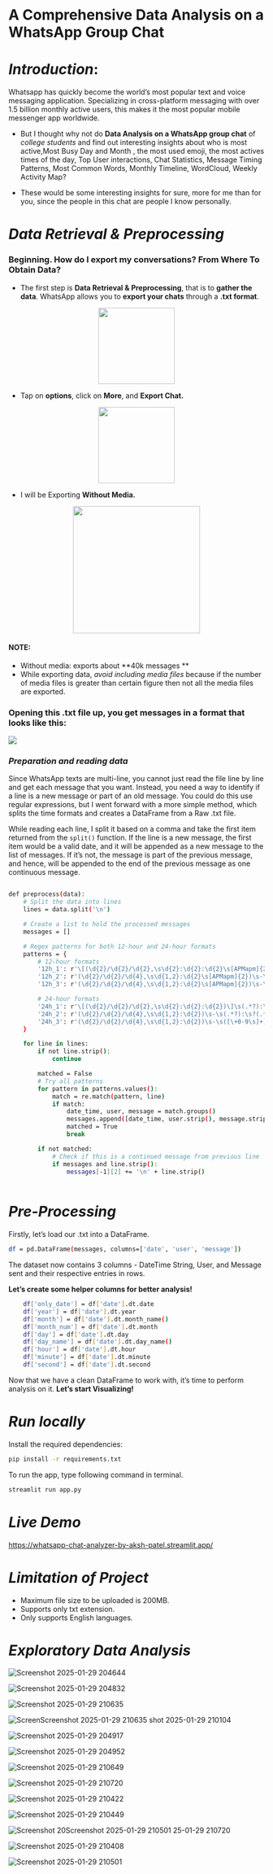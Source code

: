 # A Comprehensive Data Analysis on a WhatsApp Group Chat

# *Introduction*:

Whatsapp has quickly become the world’s most popular text and voice messaging application. Specializing in cross-platform messaging with over 1.5 billion monthly active users, this makes it the most popular mobile messenger app worldwide.

- But I thought why not do **Data Analysis on a WhatsApp group chat** of *college students* and find out interesting insights about who is most active,Most Busy Day and Month , the most used emoji, the most actives times of the day, Top User interactions, Chat Statistics, Message Timing Patterns, Most Common Words, Monthly Timeline, WordCloud, Weekly Activity Map? 

- These would be some interesting insights for sure, more for me than for you, since the people in this chat are people I know personally.

# *Data Retrieval & Preprocessing*

### Beginning. How do I export my conversations? From Where To Obtain Data?


- The first step is **Data Retrieval & Preprocessing**, that is to **gather the data**. WhatsApp allows you to **export your chats** through a **.txt format**.

<p align="center">
<img src="extras/WhatsApp Image 2025-01-30 at 20.43.05_3533808e.jpg" width=150 align="center">
</p>

- Tap on **options**, click on **More**, and **Export Chat.**
 <p align="center">
<img src="extras/WhatsApp Image 2025-01-30 at 20.43.10_3a6ca252.jpg" width=150 align="center">
</p>

- I will be Exporting **Without Media.**
 <p align="center">
<img src="extras/WhatsApp Image 2025-01-30 at 20.43.10_412109b8.jpg" width=250 align="center">
</p>

#### NOTE:
- Without media: exports about **40k messages **
- While exporting data, *avoid including media files* because if the number of media files is greater than certain figure then not all the media files are exported.
  
### Opening this .txt file up, you get messages in a format that looks like this:

<img src="extras/textfile.png" align="center">



### *Preparation and reading data*

Since WhatsApp texts are multi-line, you cannot just read the file line by line and get each message that you want. Instead, you need a way to identify if a line is a new message or part of an old message. You could do this use regular expressions, but I went forward with a more simple method, which splits the time formats and creates a DataFrame from a Raw .txt file.

While reading each line, I split it based on a comma and take the first item returned from the `split()` function. If the line is a new message, the first item would be a valid date, and it will be appended as a new message to the list of messages. If it’s not, the message is part of the previous message, and hence, will be appended to the end of the previous message as one continuous message.

```bash

def preprocess(data):
    # Split the data into lines
    lines = data.split('\n')

    # Create a list to hold the processed messages
    messages = []

    # Regex patterns for both 12-hour and 24-hour formats
    patterns = {
        # 12-hour formats
        '12h_1': r'\[(\d{2}/\d{2}/\d{2},\s\d{2}:\d{2}:\d{2}\s[APMapm]{2})\]\s(.*?):\s(.*)', # [DD/MM/YY, HH:MM:SS AM/PM]
        '12h_2': r'(\d{2}/\d{2}/\d{4},\s\d{1,2}:\d{2}\s[APMapm]{2})\s-\s(.*?):\s?(.*)',  # DD/MM/YYYY, HH:MM AM/PM
        '12h_3': r'(\d{2}/\d{2}/\d{4},\s\d{1,2}:\d{2}\s[APMapm]{2})\s-\s([\+0-9\s]+)\s(.*)',  # System messages 12h

        # 24-hour formats
        '24h_1': r'\[(\d{2}/\d{2}/\d{2},\s\d{2}:\d{2}:\d{2})\]\s(.*?):\s(.*)',  # [DD/MM/YY, HH:MM:SS]
        '24h_2': r'(\d{2}/\d{2}/\d{4},\s\d{1,2}:\d{2})\s-\s(.*?):\s?(.*)',  # DD/MM/YYYY, HH:MM
        '24h_3': r'(\d{2}/\d{2}/\d{4},\s\d{1,2}:\d{2})\s-\s([\+0-9\s]+)\s(.*)'  # System messages 24h
    }

    for line in lines:
        if not line.strip():
            continue

        matched = False
        # Try all patterns
        for pattern in patterns.values():
            match = re.match(pattern, line)
            if match:
                date_time, user, message = match.groups()
                messages.append([date_time, user.strip(), message.strip()])
                matched = True
                break

        if not matched:
            # Check if this is a continued message from previous line
            if messages and line.strip():
                messages[-1][2] += '\n' + line.strip()
   
```


# *Pre-Processing*

Firstly, let’s load our .txt into a DataFrame.
```bash
df = pd.DataFrame(messages, columns=['date', 'user', 'message'])
```

The dataset now contains 3 columns - DateTime String, User, and Message sent and their respective entries in rows.

**Let’s create some helper columns for better analysis!**

```bash
    df['only_date'] = df['date'].dt.date
    df['year'] = df['date'].dt.year
    df['month'] = df['date'].dt.month_name()
    df['month_num'] = df['date'].dt.month
    df['day'] = df['date'].dt.day
    df['day_name'] = df['date'].dt.day_name()
    df['hour'] = df['date'].dt.hour
    df['minute'] = df['date'].dt.minute
    df['second'] = df['date'].dt.second
```

Now that we have a clean DataFrame to work with, it’s time to perform analysis on it. **Let’s start Visualizing!**


# *Run locally*
Install the required dependencies:
```bash
pip install -r requirements.txt
```
To run the app, type following command in terminal.
```bash
streamlit run app.py
```

# *Live Demo*

https://whatsapp-chat-analyzer-by-aksh-patel.streamlit.app/


#  *Limitation of Project*

- Maximum file size to be uploaded is 200MB.
- Supports only txt extension.
- Only supports English languages.


# *Exploratory Data Analysis*



![Screenshot 2025-01-29 204644](https://github.com/user-attachments/assets/9b29b8b4-84b9-42c3-8a60-ba85530134ef)


![Screenshot 2025-01-29 204832](https://github.com/user-attachments/assets/ca71c05d-4df4-4ecd-be03-85ed19e0d7c6)



![Screenshot 2025-01-29 210635](https://github.com/user-attachments/assets/d2694db1-f051-4da7-8e49-0ec0d8c64714)


![Screen![Screenshot 2025-01-29 210635](https://github.com/user-attachments/assets/2133e667-cdc9-4134-98a9-d774c2ebfaec)
shot 2025-01-29 210104](https://github.com/user-attachments/assets/bcd07ca1-b0ec-4e12-a458-355e842d29ba)


![Screenshot 2025-01-29 204917](https://github.com/user-attachments/assets/004749d1-fde6-414c-94f0-23a09f822f1f)



![Screenshot 2025-01-29 204952](https://github.com/user-attachments/assets/3fcfd7e7-fa39-4a4b-bbda-c805fb368c7e)





![Screenshot 2025-01-29 210649](https://github.com/user-attachments/assets/29909083-f75f-4028-a414-95bbc9a05ce8)



![Screenshot 2025-01-29 210720](https://github.com/user-attachments/assets/29eafdd5-2ce3-4ab1-8f42-cd9b1165858a)

![Screenshot 2025-01-29 210422](https://github.com/user-attachments/assets/de37b88c-25fc-49cd-8dab-9798a53a2b32)


![Screenshot 2025-01-29 210449](https://github.com/user-attachments/assets/485463d6-2767-44d7-8d26-f7ebe21561f3)

![Screenshot 20![Screenshot 2025-01-29 210501](https://github.com/user-attachments/assets/ad04f186-815d-43ab-9a36-bd51aabdb485)
25-01-29 210720](https://github.com/user-attachments/assets/f485852c-8310-429f-9806-4acd1ed2f066)


![Screenshot 2025-01-29 210408](https://github.com/user-attachments/assets/2735c8dd-52e0-47dd-994e-d8440e1ee4fe)



![Screenshot 2025-01-29 210501](https://github.com/user-attachments/assets/728d5277-6a26-4883-b578-43b2751b90c6)
